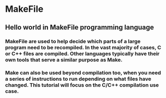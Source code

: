 # MakeFile
## Hello world in MakeFile programming language

### MakeFile are used to help decide which parts of a large program need to be recompiled. In the vast majority of cases, C or C++ files are compiled. Other languages typically have their own tools that serve a similar purpose as Make.

### Make can also be used beyond compilation too, when you need a series of instructions to run depending on what files have changed. This tutorial will focus on the C/C++ compilation use case.